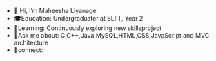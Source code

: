 - 👋 Hi, I’m Maheesha Liyanage
- 🎓Education: Undergraduater at SLIIT, Year 2
- 🌱Learning: Continuously exploring new skillsproject
- 💬Ask me about: C,C++,Java,MySQL,HTML,CSS,JavaScript and MVC architecture
- 🔗connect:
